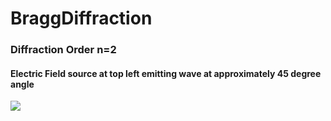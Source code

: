 # BraggDiffraction

### Diffraction Order n=2
#### Electric Field source at top left emitting wave at approximately 45 degree angle

![](./Results/n2.gif)
